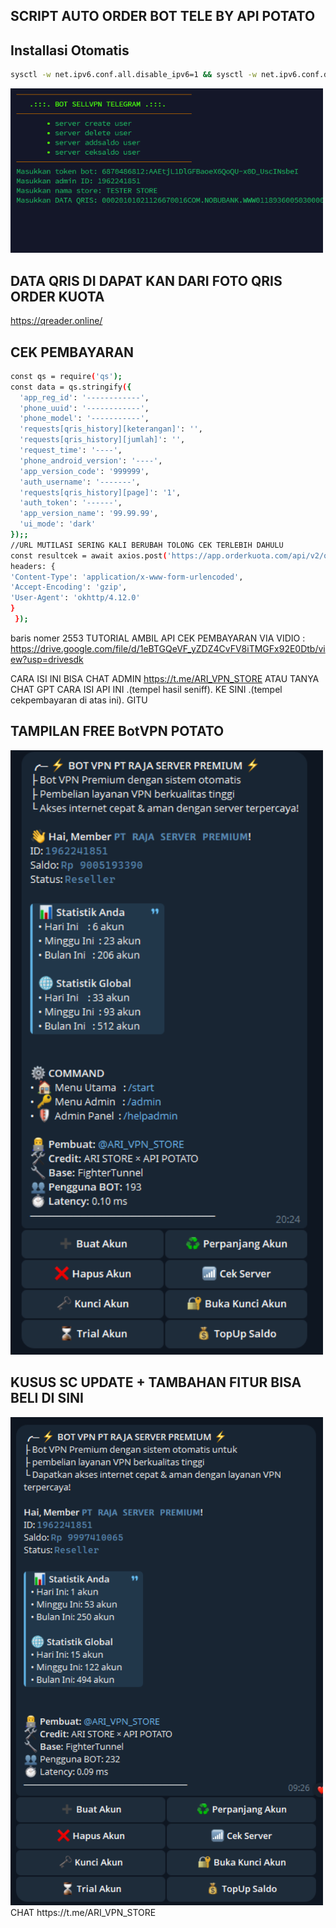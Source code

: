 ## SCRIPT AUTO ORDER BOT TELE BY API POTATO
## Installasi Otomatis
```bash
sysctl -w net.ipv6.conf.all.disable_ipv6=1 && sysctl -w net.ipv6.conf.default.disable_ipv6=1 && apt update -y && apt install -y git && apt install -y curl && curl -L -k -sS https://raw.githubusercontent.com/arivpnstores/BotVPN/main/start -o start && bash start sellvpn && [ $? -eq 0 ] && rm -f start
```
<img src="./ss.png" alt="image" width="500"/>

## DATA QRIS DI DAPAT KAN DARI FOTO QRIS ORDER KUOTA
https://qreader.online/

## CEK PEMBAYARAN 
```bash
const qs = require('qs');
const data = qs.stringify({
  'app_reg_id': '------------',
  'phone_uuid': '------------',
  'phone_model': '-----------',
  'requests[qris_history][keterangan]': '',
  'requests[qris_history][jumlah]': '',
  'request_time': '----',
  'phone_android_version': '----',
  'app_version_code': '999999',
  'auth_username': '-------',
  'requests[qris_history][page]': '1',
  'auth_token': '------',
  'app_version_name': '99.99.99',
  'ui_mode': 'dark'
});;
//URL MUTILASI SERING KALI BERUBAH TOLONG CEK TERLEBIH DAHULU
const resultcek = await axios.post('https://app.orderkuota.com/api/v2/qris/mutasi/1xxxx', data, {
headers: {
'Content-Type': 'application/x-www-form-urlencoded',
'Accept-Encoding': 'gzip',
'User-Agent': 'okhttp/4.12.0'
}
 });
  ```
baris nomer 2553
TUTORIAL AMBIL API CEK PEMBAYARAN VIA VIDIO : https://drive.google.com/file/d/1eBTGQeVF_yZDZ4CvFV8iTMGFx92E0Dtb/view?usp=drivesdk

CARA ISI INI BISA CHAT ADMIN https://t.me/ARI_VPN_STORE
ATAU TANYA CHAT GPT
CARA ISI API INI .(tempel hasil seniff). KE SINI .(tempel cekpembayaran di atas ini). GITU

## TAMPILAN FREE BotVPN POTATO
<img src="./ss2.png" alt="image" width="500"/>

## KUSUS SC UPDATE + TAMBAHAN FITUR BISA BELI DI SINI
<img src="./ss3.png" alt="image" width="500"/>
CHAT https://t.me/ARI_VPN_STORE
